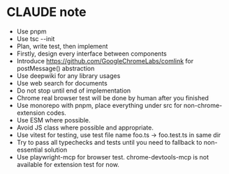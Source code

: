 # CLAUDE note

- Use pnpm
- Use tsc --init
- Plan, write test, then implement
- Firstly, design every interface between components
- Introduce https://github.com/GoogleChromeLabs/comlink for postMessage() abstraction
- Use deepwiki for any library usages
- Use web search for documents
- Do not stop until end of implementation
- Chrome real browser test will be done by human after you finished
- Use monorepo with pnpm, place everything under src for non-chrome-extension codes.
- Use ESM where possible.
- Avoid JS class where possible and appropriate.
- Use vitest for testing, use test file name foo.ts -> foo.test.ts in same dir
- Try to pass all typechecks and tests until you need to fallback to non-essential solution
- Use playwright-mcp for browser test. chrome-devtools-mcp is not available for extension test for now.

